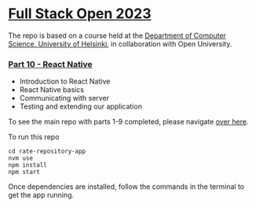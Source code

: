# [Full Stack Open 2023](https://fullstackopen.com/en/)

The repo is based on a course held at the [Department of Computer Science, University of Helsinki](https://www.helsinki.fi/en/admissions-and-education/open-university/multidisciplinary-themed-modules/full-stack), in collaboration with Open University.

### [Part 10 - React Native](https://fullstackopen.com/en/part10)

- Introduction to React Native
- React Native basics
- Communicating with server
- Testing and extending our application

To see the main repo with parts 1-9 completed, please navigate [over here](https://github.com/luxjoshyua/FullStackOpen).

To run this repo

```
cd rate-repository-app
nvm use
npm install
npm start
```

Once dependencies are installed, follow the commands in the terminal to get the app running.
